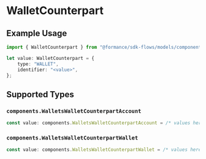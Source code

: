 # WalletCounterpart

## Example Usage

```typescript
import { WalletCounterpart } from "@formance/sdk-flows/models/components";

let value: WalletCounterpart = {
    type: "WALLET",
    identifier: "<value>",
};
```

## Supported Types

### `components.WalletsWalletCounterpartAccount`

```typescript
const value: components.WalletsWalletCounterpartAccount = /* values here */
```

### `components.WalletsWalletCounterpartWallet`

```typescript
const value: components.WalletsWalletCounterpartWallet = /* values here */
```

